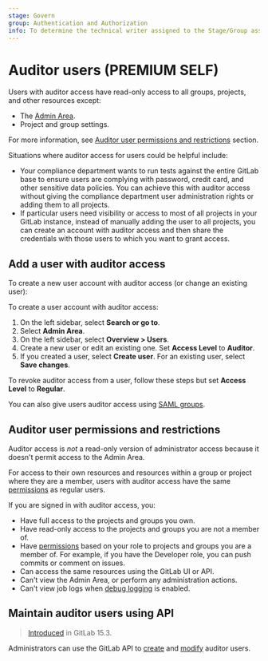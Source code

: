 ```yaml
---
stage: Govern
group: Authentication and Authorization
info: To determine the technical writer assigned to the Stage/Group associated with this page, see https://about.gitlab.com/handbook/product/ux/technical-writing/#assignments
---
```


# Auditor users **(PREMIUM SELF)**

Users with auditor access have read-only access to all groups, projects, and other resources except:

- The [Admin Area](../administration/admin_area.md).
- Project and group settings.

For more information, see [Auditor user permissions and restrictions](#auditor-user-permissions-and-restrictions)
section.

Situations where auditor access for users could be helpful include:

- Your compliance department wants to run tests against the entire GitLab base
  to ensure users are complying with password, credit card, and other sensitive
  data policies. You can achieve this with auditor access without giving the compliance department
  user administration rights or adding them to all projects.
- If particular users need visibility or access to most of all projects in
  your GitLab instance, instead of manually adding the user to all projects,
  you can create an account with auditor access and then share the credentials
  with those users to which you want to grant access.

## Add a user with auditor access

To create a new user account with auditor access (or change an existing user):

To create a user account with auditor access:

1. On the left sidebar, select **Search or go to**.
1. Select **Admin Area**.
1. On the left sidebar, select **Overview > Users**.
1. Create a new user or edit an existing one. Set **Access Level** to **Auditor**.
1. If you created a user, select **Create user**. For an existing user, select **Save changes**.

To revoke auditor access from a user, follow these steps but set **Access Level** to **Regular**.

You can also give users auditor access using [SAML groups](../integration/saml.md#auditor-groups).

## Auditor user permissions and restrictions

Auditor access is _not_ a read-only version of administrator access because it doesn't permit access to the Admin Area.

For access to their own resources and resources within a group or project where they are a member,
users with auditor access have the same [permissions](../user/permissions.md) as regular users.

If you are signed in with auditor access, you:

- Have full access to the projects and groups you own.
- Have read-only access to the projects and groups you are not a member of.
- Have [permissions](../user/permissions.md) based on your role to projects and groups you are a member of. For example, if you have the Developer role,
  you can push commits or comment on issues.
- Can access the same resources using the GitLab UI or API.
- Can't view the Admin Area, or perform any administration actions.
- Can't view job logs when [debug logging](../ci/variables/index.md#enable-debug-logging) is enabled.

## Maintain auditor users using API

> [Introduced](https://gitlab.com/gitlab-org/gitlab/-/issues/366404) in GitLab 15.3.

Administrators can use the GitLab API to [create](../api/users.md#user-creation) and [modify](../api/users.md#user-modification) auditor users.
